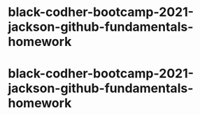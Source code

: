 # black-codher-bootcamp-2021-jackson-github-fundamentals-homework
# black-codher-bootcamp-2021-jackson-github-fundamentals-homework
